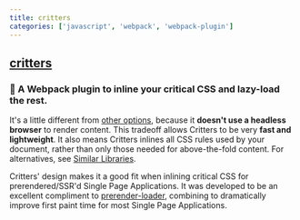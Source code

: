 ```yaml
---
title: critters
categories: ['javascript', 'webpack', 'webpack-plugin']
---
```

## [critters](https://github.com/GoogleChromeLabs/critters)

### 🦔 A Webpack plugin to inline your critical CSS and lazy-load the rest.


It's a little different from [other options](#similar-libraries), because it **doesn't use a headless browser** to render content.  This tradeoff allows Critters to be very **fast and lightweight**. It also means Critters inlines all CSS rules used by your document, rather than only those needed for above-the-fold content. For alternatives, see [Similar Libraries](#similar-libraries).

Critters' design makes it a good fit when inlining critical CSS for prerendered/SSR'd Single Page Applications. It was developed to be an excellent compliment to [prerender-loader](https://github.com/GoogleChromeLabs/prerender-loader), combining to dramatically improve first paint time for most Single Page Applications.
